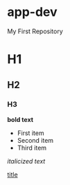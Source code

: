 # app-dev
My First Repository

# H1
## H2
### H3

**bold text**

- First item
- Second item
- Third item

*italicized text*

[title](https://www.example.com)
